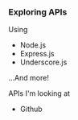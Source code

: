 ### Exploring APIs

Using

- Node.js
- Express.js
- Underscore.js

...And more!

APIs I'm looking at

- Github